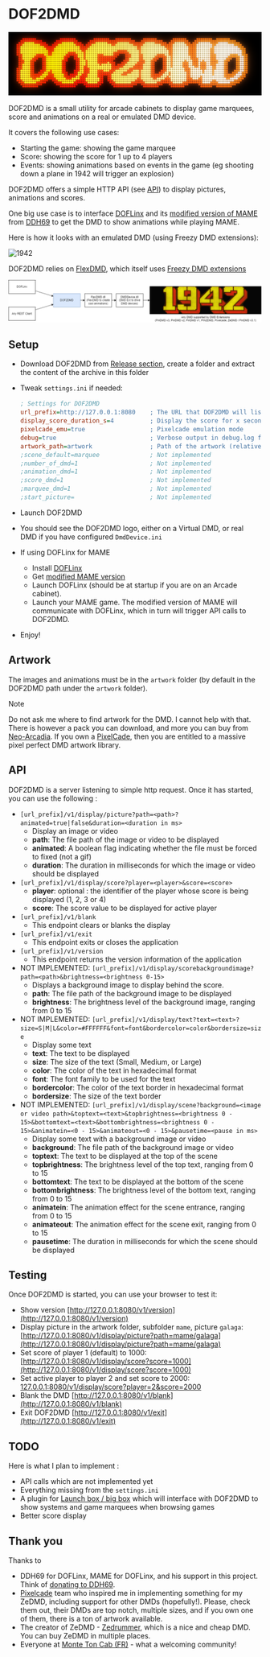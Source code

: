 # DOF2DMD

![DOF2DMD logo](DOF2DMD-on-dmd.png)

DOF2DMD is a small utility for arcade cabinets to display game marquees, score
and animations on a real or emulated DMD device.

It covers the following use cases:

- Starting the game: showing the game marquee
- Score: showing the score for 1 up to 4 players
- Events: showing animations based on events in the game (eg shooting down a plane in 1942 will trigger an explosion)

DOF2DMD offers a simple HTTP API (see [API](#api)) to display pictures, animations and scores.

One big use case is to interface
[DOFLinx](https://www.vpforums.org/index.php?showforum=104) and its
[modified version of MAME](https://drive.google.com/drive/folders/1AjJ8EQo3AkmG2mw7w0fLzF9HcOjFoUZH)
from [DDH69](https://www.vpforums.org/index.php?showuser=95623) to get the DMD
to show animations while playing MAME.

Here is how it looks with an emulated DMD (using Freezy DMD extensions):

![1942](1942.gif)

DOF2DMD relies on [FlexDMD](https://github.com/vbousquet/flexdmd), which itself
uses [Freezy DMD extensions](https://github.com/freezy/dmd-extensions)

![Architecture](architecture.drawio.png)

## Setup

- Download DOF2DMD from [Release section](https://github.com/ojacques/DOF2DMD/releases), create a folder and extract the content of the archive in this folder
- Tweak `settings.ini` if needed:

    ```ini
    ; Settings for DOF2DMD
    url_prefix=http://127.0.0.1:8080    ; The URL that DOF2DMD will listen to
    display_score_duration_s=4          ; Display the score for x seconds, then back to marquee
    pixelcade_emu=true                  ; Pixelcade emulation mode
    debug=true                          ; Verbose output in debug.log file
    artwork_path=artwork                ; Path of the artwork (relative to DOF2DMD or absolute)
    ;scene_default=marquee              ; Not implemented
    ;number_of_dmd=1                    ; Not implemented
    ;animation_dmd=1                    ; Not implemented
    ;score_dmd=1                        ; Not implemented
    ;marquee_dmd=1                      ; Not implemented
    ;start_picture=                     ; Not implemented
    ```
- Launch DOF2DMD
- You should see the DOF2DMD logo, either on a Virtual DMD, or real DMD if you have configured `DmdDevice.ini`
- If using DOFLinx for MAME
  - Install [DOFLinx](https://www.vpforums.org/index.php?showforum=104)
  - Get [modified MAME version](https://drive.google.com/drive/folders/1AjJ8EQo3AkmG2mw7w0fLzF9HcOjFoUZH)
  - Launch DOFLinx (should be at startup if you are on an Arcade cabinet).
  - Launch your MAME game. The modified version of MAME will communicate with
    DOFLinx, which in turn will trigger API calls to DOF2DMD.
- Enjoy!

## Artwork

The images and animations must be in the `artwork` folder (by default in the DOF2DMD path under the `artwork` folder).


> [!NOTE]
> Do not ask me where to find artwork for the DMD. I cannot help with
that. There is however a pack you can download, and more you can buy from
[Neo-Arcadia](https://www.neo-arcadia.com/forum/viewtopic.php?t=67065). If you
own a [PixelCade](https://pixelcade.org/), then you are entitled to a massive
pixel perfect DMD artwork library.


## API

DOF2DMD is a server listening to simple http request. Once it has started, you can use the following :

- `[url_prefix]/v1/display/picture?path=<path>?animated=true|false&duration=<duration in ms>`
  - Display an image or video
  - **path**: The file path of the image or video to be displayed
  - **animated**: A boolean flag indicating whether the file must be forced to fixed (not a gif)
  - **duration**: The duration in milliseconds for which the image or video should be displayed
- `[url_prefix]/v1/display/score?player=<player>&score=<score>`
  - **player**: optional : the identifier of the player whose score is being displayed (1, 2, 3 or 4)
  - **score**: The score value to be displayed for active player
- `[url_prefix]/v1/blank`
  - This endpoint clears or blanks the display
- `[url_prefix]/v1/exit`
  - This endpoint exits or closes the application
- `[url_prefix]/v1/version`
  - This endpoint returns the version information of the application
- NOT IMPLEMENTED: `[url_prefix]/v1/display/scorebackgroundimage?path=<path>&brightness=<brightness 0-15>`
  - Displays a background image to display behind the score.
  - **path**: The file path of the background image to be displayed
  - **brightness**: The brightness level of the background image, ranging from 0 to 15
- NOT IMPLEMENTED: `[url_prefix]/v1/display/text?text=<text>?size=S|M|L&color=#FFFFFF&font=font&bordercolor=color&bordersize=size`
  - Display some text
  - **text**: The text to be displayed
  - **size**: The size of the text (Small, Medium, or Large)
  - **color**: The color of the text in hexadecimal format
  - **font**: The font family to be used for the text
  - **bordercolor**: The color of the text border in hexadecimal format
  - **bordersize**: The size of the text border
- NOT IMPLEMENTED: `[url_prefix]/v1/display/scene?background=<image or video path>&toptext=<text>&topbrightness=<brightness 0 - 15>&bottomtext=<text>&bottombrightness=<brightness 0 - 15>&animatein=<0 - 15>&animateout=<0 - 15>&pausetime=<pause in ms>`
  - Display some text with a background image or video
  - **background**: The file path of the background image or video
  - **toptext**: The text to be displayed at the top of the scene
  - **topbrightness**: The brightness level of the top text, ranging from 0 to 15
  - **bottomtext**: The text to be displayed at the bottom of the scene
  - **bottombrightness**: The brightness level of the bottom text, ranging from 0 to 15
  - **animatein**: The animation effect for the scene entrance, ranging from 0 to 15
  - **animateout**: The animation effect for the scene exit, ranging from 0 to 15
  - **pausetime**: The duration in milliseconds for which the scene should be displayed

## Testing

Once DOF2DMD is started, you can use your browser to test it:

- Show version [http://127.0.0.1:8080/v1/version](http://127.0.0.1:8080/v1/version) 
- Display picture in the artwork folder, subfolder `mame`, picture `galaga`: [http://127.0.0.1:8080/v1/display/picture?path=mame/galaga](http://127.0.0.1:8080/v1/display/picture?path=mame/galaga) 
- Set score of player 1 (default) to 1000: [http://127.0.0.1:8080/v1/display/score?score=1000](http://127.0.0.1:8080/v1/display/score?score=1000)
- Set active player to player 2 and set score to 2000: [127.0.0.1:8080/v1/display/score?player=2&score=2000](127.0.0.1:8080/v1/display/score?player=2&score=2000)
- Blank the DMD [http://127.0.0.1:8080/v1/blank](http://127.0.0.1:8080/v1/blank)
- Exit DOF2DMD [http://127.0.0.1:8080/v1/exit](http://127.0.0.1:8080/v1/exit)

## TODO

Here is what I plan to implement : 

- API calls which are not implemented yet
- Everything missing from the `settings.ini`
- A plugin for [Launch box / big box](http://pluginapi.launchbox-app.com/) which
  will interface with DOF2DMD to show systems and game marquees when browsing
  games
- Better score display

## Thank you

Thanks to

- DDH69 for DOFLinx, MAME for DOFLinx, and his support in this project. Think of
  [donating to DDH69](https://www.paypal.com/donate?hosted_button_id=YEPCTUYFX5KDE).
- [Pixelcade](https://pixelcade.org/) team who inspired me in implementing
  something for my ZeDMD, including support for other DMDs (hopefully!). Please,
  check them out, their DMDs are top notch, multiple sizes, and if you own one
  of them, there is a ton of artwork available.
- The creator of ZeDMD -
  [Zedrummer](https://www.pincabpassion.net/t14798-tuto-installation-du-zedmd),
  which is a nice and cheap DMD. You can buy ZeDMD in multiple places.
- Everyone at [Monte Ton Cab (FR)](https://montetoncab.fr/) - what a welcoming
  community!
